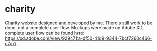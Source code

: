 # charity
Charity website designed and developed by me. There's still work to be done, not a complete user flow.
Mockups were made on Adobe XD, complete user flow can be found here: https://xd.adobe.com/view/929471fa-df50-41d9-9344-7bcf7260c466-c7c7/

